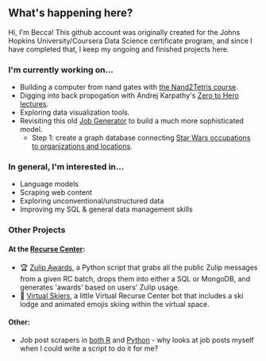 What's happening here?
------------
Hi, I'm Becca! This github account was originally created for the Johns Hopkins University/Coursera Data Science certificate program, and since I have completed that, I keep my ongoing and finished projects here.

### I'm currently working on...
* Building a computer from nand gates with [the Nand2Tetris course](https://www.nand2tetris.org/).
* Digging into back propogation with Andrej Karpathy's [Zero to Hero lectures](https://karpathy.ai/zero-to-hero.html).
* Exploring data visualization tools.
* Revisiting this old [Job Generator](https://github.com/MementoMakoMori/JobGenerator) to build a much more sophisticated model.
  * Step 1: create a graph database connecting [Star Wars occupations to organizations and locations](https://github.com/MementoMakoMori/WookieeText). 

### In general, I'm interested in...
* Language models
* Scraping web content
* Exploring unconventional/unstructured data
* Improving my SQL & general data management skills

### Other Projects
#### At the [Recurse Center](https://www.recurse.com/):
* 🏆 [Zulip Awards](https://github.com/MementoMakoMori/ZulipAwards), a Python script that grabs all the public Zulip messages from a given RC batch, drops them into either a SQL or MongoDB, and generates 'awards' based on users' Zulip usage.
* 🎿 [Virtual Skiers](https://github.com/MementoMakoMori/VirtualSkiers), a little Virtual Recurse Center bot that includes a ski lodge and animated emojis skiing within the virtual space.
#### Other:
* Job post scrapers in [both R](https://github.com/MementoMakoMori/ScrapingPractice) and [Python](https://github.com/MementoMakoMori/ScraperPython) - why looks at job posts myself when I could write a script to do it for me?
